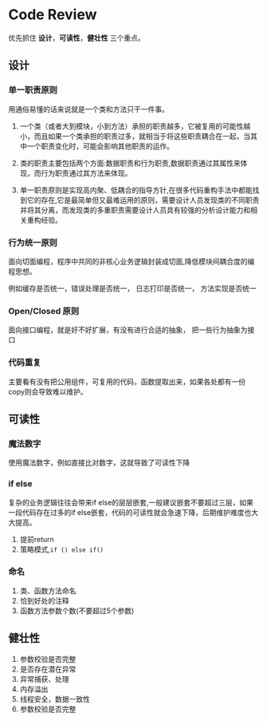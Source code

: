 # Code Review

优先抓住 **设计**，**可读性**，**健壮性** 三个重点。

## 设计

### 单一职责原则
用通俗易懂的话来说就是一个类和方法只干一件事。

1. 一个类（或者大到模块，小到方法）承担的职责越多，它被复用的可能性越小，而且如果一个类承担的职责过多，就相当于将这些职责耦合在一起，当其中一个职责变化时，可能会影响其他职责的运作。

2. 类的职责主要包括两个方面:数据职责和行为职责,数据职责通过其属性来体现，而行为职责通过其方法来体现。

3. 单一职责原则是实现高内聚、低耦合的指导方针,在很多代码重构手法中都能找到它的存在,它是最简单但又最难运用的原则，需要设计人员发现类的不同职责并将其分离，而发现类的多重职责需要设计人员具有较强的分析设计能力和相关重构经验。

### 行为统一原则
面向切面编程，程序中共同的非核心业务逻辑封装成切面,降低模块间耦合度的编程思想。

例如缓存是否统一，错误处理是否统一， 日志打印是否统一， 方法实现是否统一

### Open/Closed 原则

面向接口编程，就是好不好扩展，有没有进行合适的抽象， 把一些行为抽象为接口

### 代码重复

主要看有没有把公用组件，可复用的代码，函数提取出来，如果各处都有一份copy则会导致难以维护。

## 可读性

### 魔法数字

使用魔法数字，例如直接比对数字，这就导致了可读性下降

### if else

复杂的业务逻辑往往会带来if else的层层嵌套,一般建议嵌套不要超过三层，如果一段代码存在过多的if else嵌套，代码的可读性就会急速下降，后期维护难度也大大提高。

1. 提前return
2. 策略模式,`if () else if()`

### 命名

1. 类、函数方法命名
2. 恰到好处的注释
3. 函数方法参数个数(不要超过5个参数)

## 健壮性

1. 参数校验是否完整
2. 是否存在潜在异常
3. 异常捕获、处理
4. 内存溢出
5. 线程安全，数据一致性
6. 参数校验是否完整



